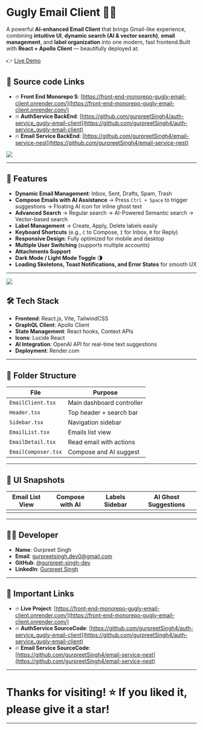# Gugly Email Client 📩✨

A powerful **AI-enhanced Email Client** that brings Gmail-like experience, combining **intuitive UI**, **dynamic search (AI & vector search)**, **email management**, and **label organization** into one modern, fast frontend.Built with **React + Apollo Client** — beautifully deployed at:

👉 [Live Demo](https://front-end-monorepo-gugly-email-client.onrender.com/)

## 🔗 Source code Links

- 🔥 **Front End Monorepo S**: [https://front-end-monorepo-gugly-email-client.onrender.com/](https://front-end-monorepo-gugly-email-client.onrender.com/)
- 🔥 **AuthService BackEnd**: [https://github.com/gurpreetSingh4/auth-service_gugly-email-client](https://github.com/gurpreetSingh4/auth-service_gugly-email-client)
- 🔥 **Email Service BackEnd**: [https://github.com/gurpreetSingh4/email-service-nest](https://github.com/gurpreetSingh4/email-service-nest)



<img src="https://github.com/user-attachments/assets/651f549a-eb2f-4c04-beca-42ced979fd85">

---

## 🚀 Features

- **Dynamic Email Management**: Inbox, Sent, Drafts, Spam, Trash
- **Compose Emails with AI Assistance**  → Press `Ctrl + Space` to trigger suggestions  → Floating AI icon for inline ghost text
- **Advanced Search**  → Regular search  → AI-Powered Semantic search  → Vector-based search
- **Label Management**  → Create, Apply, Delete labels easily
- **Keyboard Shortcuts** (e.g., `C` to Compose, `I` for Inbox, `R` for Reply)
- **Responsive Design**: Fully optimized for mobile and desktop
- **Multiple User Switching** (supports multiple accounts)
- **Attachments Support**
- **Dark Mode / Light Mode Toggle** 🌗
- **Loading Skeletons, Toast Notifications, and Error States** for smooth UX

---
<img src="https://github.com/user-attachments/assets/6ec06fbf-cfda-4f7c-b485-74924bca1715">

## 🛠 Tech Stack

- **Frontend**: React.js, Vite, TailwindCSS
- **GraphQL Client**: Apollo Client
- **State Management**: React hooks, Context APIs
- **Icons**: Lucide React
- **AI Integration**: OpenAI API for real-time text suggestions
- **Deployment**: Render.com

---

## 👥 Folder Structure

| File                | Purpose                   |
| ------------------- | ------------------------- |
| `EmailClient.tsx`   | Main dashboard controller |
| `Header.tsx`        | Top header + search bar   |
| `Sidebar.tsx`       | Navigation sidebar        |
| `EmailList.tsx`     | Emails list view          |
| `EmailDetail.tsx`   | Read email with actions   |
| `EmailComposer.tsx` | Compose and AI suggest    |

---

## 📸 UI Snapshots

| Email List View | Compose with AI | Labels Sidebar | AI Ghost Suggestions |
| --------------- | --------------- | -------------- | -------------------- |
|                 |                 |                |                      |

---
## 👨‍💼 Developer

- **Name**: Gurpreet Singh
- **Email**: [gurpreetsingh.dev0@gmail.com](mailto:gurpreetsingh.dev0@gmail.com)
- **GitHub**: [@gurpreet-singh-dev](https://github.com/gurpreet-singh-dev)
- **LinkedIn**: [Gurpreet Singh](https://linkedin.com/in/gurpreet-singh-dev)

---

## 🔗 Important Links

- 🔥 **Live Project**: [https://front-end-monorepo-gugly-email-client.onrender.com/](https://front-end-monorepo-gugly-email-client.onrender.com/)
- 🔥 **AuthService SourceCode**: [https://github.com/gurpreetSingh4/auth-service_gugly-email-client](https://github.com/gurpreetSingh4/auth-service_gugly-email-client)
- 🔥 **Email Service SourceCode**: [https://github.com/gurpreetSingh4/email-service-nest](https://github.com/gurpreetSingh4/email-service-nest)


---

# Thanks for visiting! ⭐ If you liked it, please give it a star!

---
